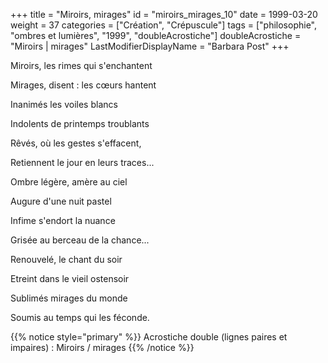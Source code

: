 +++
title = "Miroirs, mirages"
id = "miroirs_mirages_10"
date = 1999-03-20
weight = 37
categories = ["Création", "Crépuscule"]
tags = ["philosophie", "ombres et lumières", "1999", "doubleAcrostiche"]
doubleAcrostiche = "Miroirs | mirages"
LastModifierDisplayName = "Barbara Post"
+++

Miroirs, les rimes qui s'enchantent

Mirages, disent : les cœurs hantent

Inanimés les voiles blancs

Indolents de printemps troublants

Rêvés, où les gestes s'effacent,

Retiennent le jour en leurs traces...

Ombre légère, amère au ciel

Augure d'une nuit pastel

Infime s'endort la nuance

Grisée au berceau de la chance...

Renouvelé, le chant du soir

Etreint dans le vieil ostensoir

Sublimés mirages du monde

Soumis au temps qui les féconde.

{{% notice style="primary" %}}
Acrostiche double (lignes paires et impaires) : Miroirs / mirages
{{% /notice %}}
